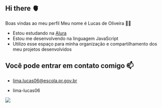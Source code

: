 ## Hi there 🫀

Boas vindas ao meu perfil
Meu nome é Lucas de Oliveira 🤠🤠

- Estou estudando na [Alura](https://www.alura.com.br)
- Estou me desenvolvendo na linguagem JavaScript
- Utilizo esse espaço para minha organização e compartilhamento dos meu projetos desenvolvidos

## Você pode entrar em contato comigo 📫

- lima.lucas06@escola.pr.gov.br

- lima-lucas06

![](https://media1.tenor.com/m/QcrcBpXx3qYAAAAC/boy-kid.gif)

